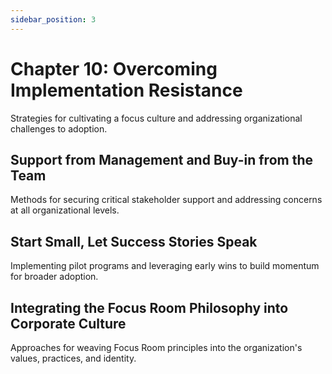 ```yaml
---
sidebar_position: 3
---
```


# Chapter 10: Overcoming Implementation Resistance

Strategies for cultivating a focus culture and addressing organizational challenges to adoption.

## Support from Management and Buy-in from the Team

Methods for securing critical stakeholder support and addressing concerns at all organizational levels.

## Start Small, Let Success Stories Speak

Implementing pilot programs and leveraging early wins to build momentum for broader adoption.

## Integrating the Focus Room Philosophy into Corporate Culture

Approaches for weaving Focus Room principles into the organization's values, practices, and identity. 